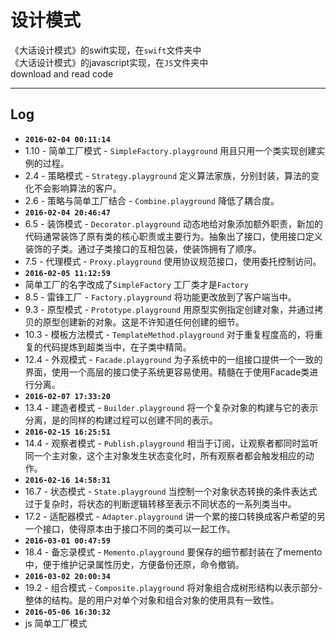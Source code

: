 # 设计模式

《大话设计模式》的swift实现，在`swift`文件夹中  
《大话设计模式》的javascript实现，在`JS`文件夹中  
download and read code

***
## Log

- **`2016-02-04 00:11:14`** 
- 	1.10 - 简单工厂模式 - `SimpleFactory.playground`	用且只用一个类实现创建实例的过程。
- 	2.4	 - 策略模式 - `Strategy.playground`	定义算法家族，分别封装，算法的变化不会影响算法的客户。
-  	2.6 - 策略与简单工厂结合 - `Combine.playground`	降低了耦合度。
-   **`2016-02-04 20:46:47`**  
-   6.5 - 装饰模式 - `Decorator.playground` 动态地给对象添加额外职责，新加的代码通常装饰了原有类的核心职责或主要行为。抽象出了接口，使用接口定义装饰的子类。通过子类接口的互相包装，使装饰拥有了顺序。
-   7.5 - 代理模式 - `Proxy.playground` 使用协议规范接口，使用委托控制访问。
-   **`2016-02-05 11:12:59`** 
-   简单工厂的名字改成了`SimpleFactory` 工厂类才是`Factory`
-   8.5 - 雷锋工厂 - `Factory.playground` 将功能更改放到了客户端当中。
-   9.3 - 原型模式 - `Prototype.playground` 用原型实例指定创建对象，并通过拷贝的原型创建新的对象。这是不许知道任何创建的细节。
-   10.3 - 模板方法模式 - `TemplateMethod.playground` 对于重复程度高的，将重复的代码提炼到超类当中，在子类中精简。
-   12.4 - 外观模式 - `Facade.playground` 为子系统中的一组接口提供一个一致的界面，使用一个高层的接口使子系统更容易使用。精髓在于使用Facade类进行分离。
-   **`2016-02-07 17:33:20`**
-   13.4 - 建造者模式 - `Builder.playground` 将一个复杂对象的构建与它的表示分离，是的同样的构建过程可以创建不同的表示。
-   **`2016-02-15 16:25:51`**
-   14.4 - 观察者模式 - `Publish.playground` 相当于订阅，让观察者都同时监听同一个主对象，这个主对象发生状态变化时，所有观察者都会触发相应的动作。
-   **`2016-02-16 14:58:31`**
-   16.7 - 状态模式 - `State.playground` 当控制一个对象状态转换的条件表达式过于复杂时，将状态的判断逻辑转移至表示不同状态的一系列类当中。
-   17.2 - 适配器模式 - `Adapter.playground` 讲一个累的接口转换成客户希望的另一个接口，使得原本由于接口不同的类可以一起工作。
-   **`2016-03-01 00:47:59`**  
-   18.4 - 备忘录模式 - `Memento.playground` 要保存的细节都封装在了memento中，便于维护记录属性历史，方便备份还原，命令撤销。
-   **`2016-03-02 20:00:34`**
-   19.2 - 组合模式 - `Composite.playground` 将对象组合成树形结构以表示部分-整体的结构。是的用户对单个对象和组合对象的使用具有一致性。
-   **`2016-05-06 16:30:32`**
-   js 简单工厂模式

